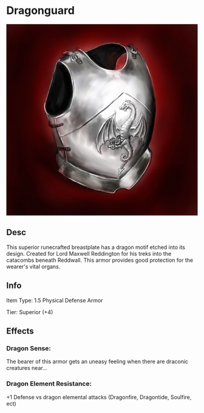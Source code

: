 # Dragonguard

![Copyright](Dragonguard.webp)

## Desc

This superior runecrafted breastplate has a dragon motif etched into its design. Created for Lord Maxwell Reddington for his treks into the catacombs beneath Reddwall. This armor provides good protection for the wearer's vital organs.

## Info

Item Type: 1.5 Physical Defense Armor

Tier: Superior (+4)

## Effects

### Dragon Sense:

The bearer of this armor gets an uneasy feeling when there are draconic creatures near…

### Dragon Element Resistance:

+1 Defense vs dragon elemental attacks (Dragonfire, Dragontide, Soulfire, ect)
